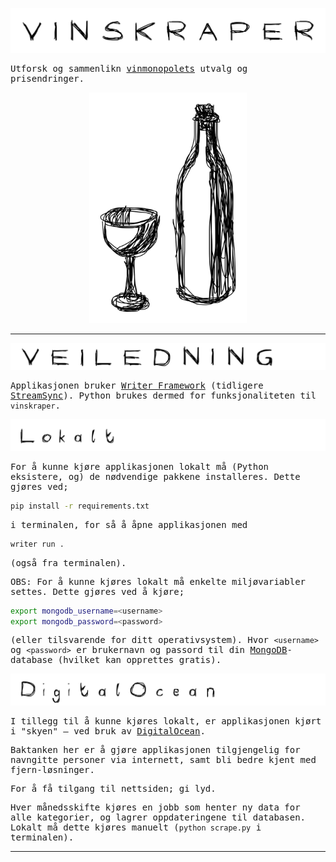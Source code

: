 <body style="font-family:monospace;">


![Vinskraper](./static/vinskraper.jpg)

Utforsk og sammenlikn [vinmonopolets](https://www.vinmonopolet.no) utvalg og prisendringer.

<div style="text-align: center;">
    <img src="./static/logo.jpg" style="width: 50%;">
</div>

---

![Veiledning](./static/veiledning.jpg)

Applikasjonen bruker [Writer Framework](https://dev.writer.com/framework/introduction)
(tidligere [StreamSync](https://pypi.org/project/streamsync/)). Python brukes dermed for
funksjonaliteten til `vinskraper`.

![Lokalt](./static/lokalt.jpg)

For å kunne kjøre applikasjonen lokalt må (Python eksistere, og) de nødvendige pakkene
installeres. Dette gjøres ved;

```bash
pip install -r requirements.txt
```

i terminalen, for så å åpne applikasjonen med

```bash
writer run .
```

(også fra terminalen).

OBS: For å kunne kjøres lokalt må enkelte miljøvariabler settes. Dette gjøres ved å kjøre;

```bash
export mongodb_username=<username>
export mongodb_password=<password>
```

(eller tilsvarende for ditt operativsystem). Hvor `<username>` og `<password>` er brukernavn og passord til din [MongoDB](https://www.mongodb.com)-database (hvilket kan opprettes gratis).

![DigitalOcean](./static/DigitalOcean.jpg)

I tillegg til å kunne kjøres lokalt, er applikasjonen kjørt i "skyen" – ved bruk av
[DigitalOcean](https://www.digitalocean.com).

Baktanken her er å gjøre applikasjonen tilgjengelig for navngitte personer via internett, samt
bli bedre kjent med fjern-løsninger.

For å få tilgang til nettsiden; gi lyd.

Hver månedsskifte kjøres en jobb som henter ny data for alle kategorier, og lagrer oppdateringene til databasen. Lokalt må dette kjøres manuelt (`python scrape.py` i terminalen).

---

</body>
